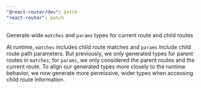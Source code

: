 ```yaml
---
"@react-router/dev": patch
"react-router": patch
---
```


Generate wide `matches` and `params` types for current route and child routes

At runtime, `matches` includes child route matches and `params` include child route path parameters.
But previously, we only generated types for parent routes in `matches`; for `params`, we only considered the parent routes and the current route.
To align our generated types more closely to the runtime behavior, we now generate more permissive, wider types when accessing child route information.
